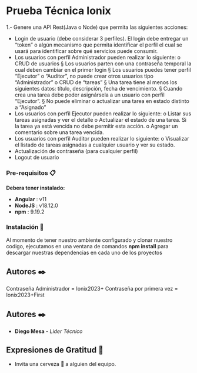 # Prueba Técnica Ionix

1.- Genere una API Rest(Java o Node) que permita las siguientes acciones:
- Login de usuario (debe considerar 3 perfiles). El login debe entregar un “token”
o algún mecanismo que permita identificar el perfil el cual se usará para
identificar sobre qué servicios puede consumir.
- Los usuarios con perfil Administrador pueden realizar lo siguiente:
o CRUD de usuarios
§ Los usuarios parten con una contraseña temporal la cual deben
cambiar en el primer login
§ Los usuarios puedes tener perfil “Ejecutor” o “Auditor”, no
puede crear otros usuarios tipo “Administrador”
o CRUD de “tareas”
§ Una tarea tiene al menos los siguientes datos: título,
descripción, fecha de vencimiento.
§ Cuando crea una tarea debe poder asignársela a un usuario con
perfil “Ejecutor”.
§ No puede eliminar o actualizar una tarea en estado distinto a
“Asignado”
- Los usuarios con perfil Ejecutor pueden realizar lo siguiente:
o Listar sus tareas asignadas y ver el detalle
o Actualizar el estado de una tarea. Si la tarea ya está vencida no debe
permitir esta acción.
o Agregar un comentario sobre una tarea vencida.
- Los usuarios con perfil Auditor pueden realizar lo siguiente:
o Visualizar el listado de tareas asignadas a cualquier usuario y ver su
estado.
- Actualización de contraseña (para cualquier perfil)
- Logout de usuario


### Pre-requisitos 📋

**Debera tener instalado:**
* **Angular**           : v11
* **NodeJS**            : v18.12.0
* **npm**               : 9.19.2


### Instalación 🔧

Al momento de tener nuestro ambiente configurado y clonar nuestro codigo, ejecutamos en una ventana
de comandos **npm install** para descargar nuestras dependencias en cada uno de los proyectos


## Autores ✒️
Contraseña Administrador = Ionix2023+
Contraseña por primera vez = Ionix2023+First


## Autores ✒️

* **Diego Mesa** - *Lider Técnico*


## Expresiones de Gratitud 🎁

* Invita una cerveza 🍺 a alguien del equipo.
